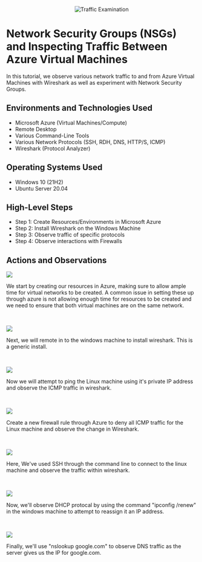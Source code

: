 <p align="center">
<img src="https://i.imgur.com/Ua7udoS.png" alt="Traffic Examination"/>
</p>

<h1>Network Security Groups (NSGs) and Inspecting Traffic Between Azure Virtual Machines</h1>
In this tutorial, we observe various network traffic to and from Azure Virtual Machines with Wireshark as well as experiment with Network Security Groups. <br />



<h2>Environments and Technologies Used</h2>

- Microsoft Azure (Virtual Machines/Compute)
- Remote Desktop
- Various Command-Line Tools
- Various Network Protocols (SSH, RDH, DNS, HTTP/S, ICMP)
- Wireshark (Protocol Analyzer)

<h2>Operating Systems Used </h2>

- Windows 10 (21H2)
- Ubuntu Server 20.04

<h2>High-Level Steps</h2>

- Step 1: Create Resources/Environments in Microsoft Azure
- Step 2: Install Wireshark on the Windows Machine
- Step 3: Observe traffic of specific protocols 
- Step 4: Observe interactions with Firewalls

<h2>Actions and Observations</h2>

<p>
<img src="https://github.com/MerrickAM/azure-network-protocols/assets/145412020/70b17bd4-4c9a-4513-9c26-4ec46c18ff25"/>
</p>
<p>
  We start by creating our resources in Azure, making sure to allow ample time for virtual networks to be created. A common issue in setting these up through azure is not allowing enough time for resources to be created and we need to ensure that both virtual machines are on the same network.
</p>
<br />

<p>
<img src="https://github.com/MerrickAM/azure-network-protocols/assets/145412020/398ed29a-7d8c-45ba-9cc3-d18f2a508bbd"/>
</p>
<p>
Next, we will remote in to the windows machine to install wireshark. This is a generic install.
</p>
<br />

<p>
<img src="https://github.com/MerrickAM/azure-network-protocols/assets/145412020/3b89109e-0713-4090-a876-8044760c9cba"/>
</p>
<p>
Now we will attempt to ping the Linux machine using it's private IP address and observe the ICMP traffic in wireshark.
</p>
<br />

<p>
<img src="https://github.com/MerrickAM/azure-network-protocols/assets/145412020/266ba1a5-ec71-469d-b7db-c8fd6f62c132"/>
</p>
<p>
Create a new firewall rule through Azure to deny all ICMP traffic for the Linux machine and observe the change in Wireshark.
</p>
<br />

<p>
<img src="https://github.com/MerrickAM/azure-network-protocols/assets/145412020/c1cf955c-9394-4646-9d4f-bef23487bea2"/>
</p>
<p>
Here, We've used SSH through the command line to connect to the linux machine and observe the traffic within wireshark.
</p>
<br />

<p>
<img src="https://github.com/MerrickAM/azure-network-protocols/assets/145412020/6673e062-9332-4cfd-b6ca-ec42f56e4f6f)"/>
</p>
<p>
Now, we'll observe DHCP protocal by using the command "ipconfig /renew" in the windows machine to attempt to reassign it an IP address.
</p>
<br />

<p>
<img src="https://github.com/MerrickAM/azure-network-protocols/assets/145412020/9ffa8726-ebda-423e-9695-5fa78d4edef9)"/>
</p>
<p>
Finally, we'll use "nslookup google.com" to observe DNS traffic as the server gives us the IP for google.com.
</p>
<br />
